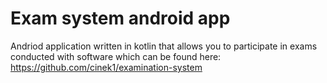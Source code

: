 # Exam system android app

Andriod application written in kotlin that allows you to participate in exams conducted with software which can be found here:
https://github.com/cinek1/examination-system
